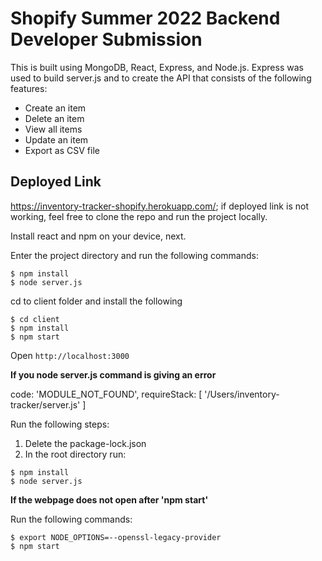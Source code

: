 # Shopify Summer 2022 Backend Developer Submission
This is built using MongoDB, React, Express, and Node.js. Express was used to build server.js and to create the API that consists of the following features:
- Create an item
- Delete an item
- View all items
- Update an item
- Export as CSV file

## Deployed Link
https://inventory-tracker-shopify.herokuapp.com/; if deployed link is not working, feel free to clone the repo and run the project locally.

Install react and npm on your device, next.

Enter the project directory and run the following commands:

```
$ npm install
$ node server.js
```

cd to client folder and install the following

```
$ cd client
$ npm install
$ npm start
```

Open `http://localhost:3000`

**If you node server.js command is giving an error**

code: 'MODULE_NOT_FOUND',
requireStack: [ '/Users/inventory-tracker/server.js' ]

Run the following steps:
1. Delete the package-lock.json
2. In the root directory run: 
```
$ npm install
$ node server.js
```
**If the webpage does not open after 'npm start'**

Run the following commands:

```
$ export NODE_OPTIONS=--openssl-legacy-provider
$ npm start
```
